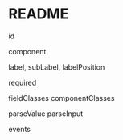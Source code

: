 # README

id

component

label, subLabel, labelPosition

required 

fieldClasses componentClasses 

parseValue parseInput 

events